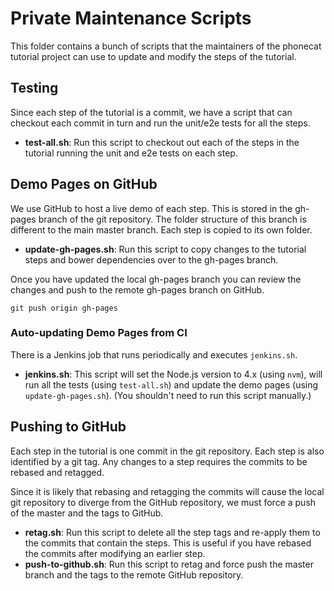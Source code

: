 # Private Maintenance Scripts

This folder contains a bunch of scripts that the maintainers of the phonecat tutorial project
can use to update and modify the steps of the tutorial.

## Testing

Since each step of the tutorial is a commit, we have a script that can checkout each commit in turn
and run the unit/e2e tests for all the steps.

- **test-all.sh**: Run this script to checkout out each of the steps in the tutorial running the
  unit and e2e tests on each step.

## Demo Pages on GitHub

We use GitHub to host a live demo of each step. This is stored in the gh-pages branch of the git
repository. The folder structure of this branch is different to the main master branch. Each step is 
copied to its own folder.

- **update-gh-pages.sh**: Run this script to copy changes to the tutorial steps and bower 
  dependencies over to the gh-pages branch.

Once you have updated the local gh-pages branch you can review the changes and push to the remote
gh-pages branch on GitHub.

```
git push origin gh-pages
```

### Auto-updating Demo Pages from CI

There is a Jenkins job that runs periodically and executes `jenkins.sh`.

- **jenkins.sh**: This script will set the Node.js version to 4.x (using `nvm`), will run all the
  tests (using `test-all.sh`) and update the demo pages (using `update-gh-pages.sh`).
  (You shouldn't need to run this script manually.)

## Pushing to GitHub

Each step in the tutorial is one commit in the git repository. Each step is also identified by a git 
tag. Any changes to a step requires the commits to be rebased and retagged.

Since it is likely that rebasing and retagging the commits will cause the local git repository to
diverge from the GitHub repository, we must force a push of the master and the tags to GitHub.

- **retag.sh**: Run this script to delete all the step tags and re-apply them to the commits that
  contain the steps. This is useful if you have rebased the commits after modifying an earlier step.
- **push-to-github.sh**: Run this script to retag and force push the master branch and the tags to
  the remote GitHub repository.
